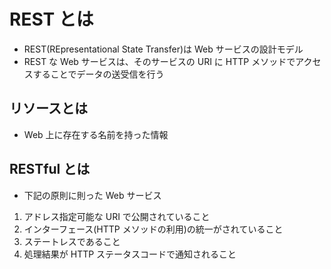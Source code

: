 # REST とは

- REST(REpresentational State Transfer)は Web サービスの設計モデル
- REST な Web サービスは、そのサービスの URI に HTTP メソッドでアクセスすることでデータの送受信を行う

## リソースとは

- Web 上に存在する名前を持った情報

## RESTful とは

- 下記の原則に則った Web サービス

1. アドレス指定可能な URI で公開されていること
2. インターフェース(HTTP メソッドの利用)の統一がされていること
3. ステートレスであること
4. 処理結果が HTTP ステータスコードで通知されること

